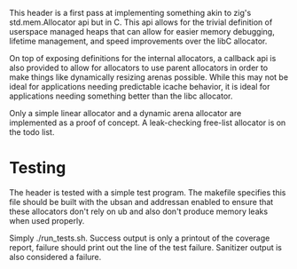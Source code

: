 This header is a first pass at implementing something akin
to zig's std.mem.Allocator api but in C. This api allows for
the trivial definition of userspace managed heaps that can
allow for easier memory debugging, lifetime management, and
speed improvements over the libC allocator.

On top of exposing definitions for the internal allocators,
a callback api is also provided to allow for allocators to use
parent allocators in order to make things like dynamically
resizing arenas possible. While this may not be ideal for
applications needing predictable icache behavior, it is
ideal for applications needing something better than the
libc allocator.

Only a simple linear allocator and a dynamic arena allocator
are implemented as a proof of concept. A leak-checking
free-list allocator is on the todo list.

# Testing
The header is tested with a simple test program. The makefile
specifies this file should be built with the ubsan and addressan
enabled to ensure that these allocators don't rely on ub and
also don't produce memory leaks when used properly.

Simply ./run_tests.sh. Success output is only a printout of
the coverage report, failure should print out the line of the
test failure. Sanitizer output is also considered a failure.
